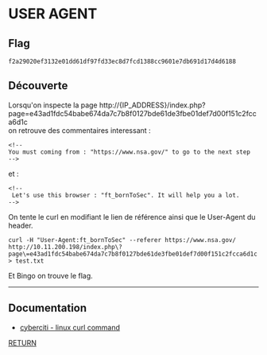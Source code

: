 # USER AGENT

## Flag
```
f2a29020ef3132e01dd61df97fd33ec8d7fcd1388cc9601e7db691d17d4d6188
```

## Découverte

Lorsqu'on inspecte la page http://{IP_ADDRESS}/index.php?page=e43ad1fdc54babe674da7c7b8f0127bde61de3fbe01def7d00f151c2fcca6d1c \
on retrouve des commentaires interessant :
```
<!--
You must coming from : "https://www.nsa.gov/" to go to the next step
-->
```
et :
```
<!--
 Let's use this browser : "ft_bornToSec". It will help you a lot.
-->
```
On tente le curl en modifiant le lien de référence ainsi que le User-Agent du \
header.

```
curl -H "User-Agent:ft_bornToSec" --referer https://www.nsa.gov/ http://10.11.200.198/index.php\?page\=e43ad1fdc54babe674da7c7b8f0127bde61de3fbe01def7d00f151c2fcca6d1c > test.txt
```
Et Bingo on trouve le flag.

---

## Documentation
- [cyberciti - linux curl command](https://www.cyberciti.biz/faq/linux-unix-appleosx-bsd-curl-command-httpreferer/)


[RETURN](https://github.com/jlange91/darkly)
